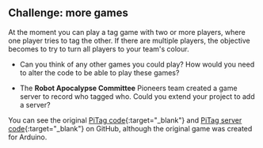 ## Challenge: more games

At the moment you can play a tag game with two or more players, where one player tries to tag the other. If there are multiple players, the objective becomes to try to turn all players to your team's colour.

+ Can you think of any other games you could play? How would you need to alter the code to be able to play these games?

+ The **Robot Apocalypse Committee** Pioneers team created a game server to record who tagged who. Could you extend your project to add a server?

You can see the original [PiTag code](https://github.com/RobotApocalypseCommittee/PiTag){:target="_blank"} and [PiTag server code](https://github.com/RobotApocalypseCommittee/PiTagServer){:target="_blank"} on GitHub, although the original game was created for Arduino.
